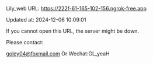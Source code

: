 Lily_web URL: https://222f-61-165-102-156.ngrok-free.app

Updated at: 2024-12-06 10:09:01

If you cannot open this URL, the server might be down.

Please contact: 

goley04@foxmail.com Or Wechat:GL_yeaH